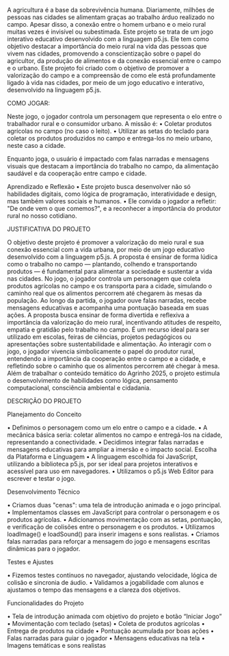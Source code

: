 A agricultura é a base da sobrevivência humana. Diariamente, milhões de pessoas nas cidades se alimentam graças ao trabalho árduo realizado no campo. Apesar disso, a conexão entre o homem urbano e o meio rural muitas vezes é invisível ou subestimada.
Este projeto se trata de um jogo interativo educativo desenvolvido com a linguagem p5.js. Ele tem como objetivo destacar a importância do meio rural na vida das pessoas que vivem nas cidades, promovendo a conscientização sobre o papel do agricultor, da produção de alimentos e da conexão essencial entre o campo e o urbano. Este projeto foi criado com o objetivo de promover a valorização do campo e a compreensão de como ele está profundamente ligado à vida nas cidades, por meio de um jogo educativo e interativo, desenvolvido na linguagem p5.js. 

COMO JOGAR:

Neste jogo, o jogador controla um personagem que representa o elo entre o trabalhador rural e o consumidor urbano. A missão é:
•	Coletar produtos agrícolas no campo (no caso o leito).
•	Utilizar as setas do teclado para coletar os produtos produzidos no campo e entrega-los no meio urbano, neste caso a cidade.

Enquanto joga, o usuário é impactado com falas narradas e mensagens visuais que destacam a importância do trabalho no campo, da alimentação saudável e da cooperação entre campo e cidade.

Aprendizado e Reflexão
•	Este projeto busca desenvolver não só habilidades digitais, como lógica de programação, interatividade e design, mas também valores sociais e humanos.
•	Ele convida o jogador a refletir: "De onde vem o que comemos?", e a reconhecer a importância do produtor rural no nosso cotidiano.

JUSTIFICATIVA DO PROJETO 

O objetivo deste projeto é promover a valorização do meio rural e sua conexão essencial com a vida urbana, por meio de um jogo educativo desenvolvido com a linguagem p5.js.
A proposta é ensinar de forma lúdica como o trabalho no campo — plantando, colhendo e transportando produtos — é fundamental para alimentar a sociedade e sustentar a vida nas cidades.
No jogo, o jogador controla um personagem que coleta produtos agrícolas no campo e os transporta para a cidade, simulando o caminho real que os alimentos percorrem até chegarem às mesas da população. Ao longo da partida, o jogador ouve falas narradas, recebe mensagens educativas e acompanha uma pontuação baseada em suas ações.
A proposta busca ensinar de forma divertida e reflexiva a importância da valorização do meio rural, incentivando atitudes de respeito, empatia e gratidão pelo trabalho no campo. É um recurso ideal para ser utilizado em escolas, feiras de ciências, projetos pedagógicos ou apresentações sobre sustentabilidade e alimentação.
Ao interagir com o jogo, o jogador vivencia simbolicamente o papel do produtor rural, entendendo a importância da cooperação entre o campo e a cidade, e refletindo sobre o caminho que os alimentos percorrem até chegar à mesa.
Além de trabalhar o conteúdo temático do Agrinho 2025, o projeto estimula o desenvolvimento de habilidades como lógica, pensamento computacional, consciência ambiental e cidadania.
 
DESCRIÇÃO DO PROJETO

Planejamento do Conceito

•	Definimos o personagem como um elo entre o campo e a cidade.
•	A mecânica básica seria: coletar alimentos no campo e entregá-los na cidade, representando a conectividade.
•	Decidimos integrar falas narradas e mensagens educativas para ampliar a imersão e o impacto social.
Escolha da Plataforma e Linguagem
•	A linguagem escolhida foi JavaScript, utilizando a biblioteca p5.js, por ser ideal para projetos interativos e acessível para uso em navegadores.
•	Utilizamos o p5.js Web Editor para escrever e testar o jogo.

Desenvolvimento Técnico

•	Criamos duas "cenas": uma tela de introdução animada e o jogo principal.
•	Implementamos classes em JavaScript para controlar o personagem e os produtos agrícolas.
•	Adicionamos movimentação com as setas, pontuação, e verificação de colisões entre o personagem e os produtos.
•	Utilizamos loadImage() e loadSound() para inserir imagens e sons realistas.
•	Criamos falas narradas para reforçar a mensagem do jogo e mensagens escritas dinâmicas para o jogador.

Testes e Ajustes

•	Fizemos testes contínuos no navegador, ajustando velocidade, lógica de colisão e sincronia de áudio.
•	Validamos a jogabilidade com alunos e ajustamos o tempo das mensagens e a clareza dos objetivos.

Funcionalidades do Projeto

•	Tela de introdução animada com objetivo do projeto e botão “Iniciar Jogo”
•	Movimentação com teclado (setas)
• Coleta de produtos agrícolas
• Entrega de produtos na cidade
• Pontuação acumulada por boas ações
•	Falas narradas para guiar o jogador
• Mensagens educativas na tela
•	Imagens temáticas e sons realistas
